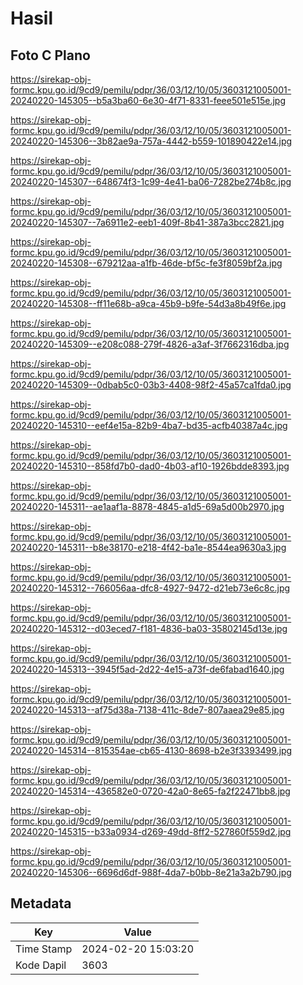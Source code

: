 # Hasil

## Foto C Plano

https://sirekap-obj-formc.kpu.go.id/9cd9/pemilu/pdpr/36/03/12/10/05/3603121005001-20240220-145305--b5a3ba60-6e30-4f71-8331-feee501e515e.jpg

https://sirekap-obj-formc.kpu.go.id/9cd9/pemilu/pdpr/36/03/12/10/05/3603121005001-20240220-145306--3b82ae9a-757a-4442-b559-101890422e14.jpg

https://sirekap-obj-formc.kpu.go.id/9cd9/pemilu/pdpr/36/03/12/10/05/3603121005001-20240220-145307--648674f3-1c99-4e41-ba06-7282be274b8c.jpg

https://sirekap-obj-formc.kpu.go.id/9cd9/pemilu/pdpr/36/03/12/10/05/3603121005001-20240220-145307--7a6911e2-eeb1-409f-8b41-387a3bcc2821.jpg

https://sirekap-obj-formc.kpu.go.id/9cd9/pemilu/pdpr/36/03/12/10/05/3603121005001-20240220-145308--679212aa-a1fb-46de-bf5c-fe3f8059bf2a.jpg

https://sirekap-obj-formc.kpu.go.id/9cd9/pemilu/pdpr/36/03/12/10/05/3603121005001-20240220-145308--ff11e68b-a9ca-45b9-b9fe-54d3a8b49f6e.jpg

https://sirekap-obj-formc.kpu.go.id/9cd9/pemilu/pdpr/36/03/12/10/05/3603121005001-20240220-145309--e208c088-279f-4826-a3af-3f7662316dba.jpg

https://sirekap-obj-formc.kpu.go.id/9cd9/pemilu/pdpr/36/03/12/10/05/3603121005001-20240220-145309--0dbab5c0-03b3-4408-98f2-45a57ca1fda0.jpg

https://sirekap-obj-formc.kpu.go.id/9cd9/pemilu/pdpr/36/03/12/10/05/3603121005001-20240220-145310--eef4e15a-82b9-4ba7-bd35-acfb40387a4c.jpg

https://sirekap-obj-formc.kpu.go.id/9cd9/pemilu/pdpr/36/03/12/10/05/3603121005001-20240220-145310--858fd7b0-dad0-4b03-af10-1926bdde8393.jpg

https://sirekap-obj-formc.kpu.go.id/9cd9/pemilu/pdpr/36/03/12/10/05/3603121005001-20240220-145311--ae1aaf1a-8878-4845-a1d5-69a5d00b2970.jpg

https://sirekap-obj-formc.kpu.go.id/9cd9/pemilu/pdpr/36/03/12/10/05/3603121005001-20240220-145311--b8e38170-e218-4f42-ba1e-8544ea9630a3.jpg

https://sirekap-obj-formc.kpu.go.id/9cd9/pemilu/pdpr/36/03/12/10/05/3603121005001-20240220-145312--766056aa-dfc8-4927-9472-d21eb73e6c8c.jpg

https://sirekap-obj-formc.kpu.go.id/9cd9/pemilu/pdpr/36/03/12/10/05/3603121005001-20240220-145312--d03eced7-f181-4836-ba03-35802145d13e.jpg

https://sirekap-obj-formc.kpu.go.id/9cd9/pemilu/pdpr/36/03/12/10/05/3603121005001-20240220-145313--3945f5ad-2d22-4e15-a73f-de6fabad1640.jpg

https://sirekap-obj-formc.kpu.go.id/9cd9/pemilu/pdpr/36/03/12/10/05/3603121005001-20240220-145313--af75d38a-7138-411c-8de7-807aaea29e85.jpg

https://sirekap-obj-formc.kpu.go.id/9cd9/pemilu/pdpr/36/03/12/10/05/3603121005001-20240220-145314--815354ae-cb65-4130-8698-b2e3f3393499.jpg

https://sirekap-obj-formc.kpu.go.id/9cd9/pemilu/pdpr/36/03/12/10/05/3603121005001-20240220-145314--436582e0-0720-42a0-8e65-fa2f22471bb8.jpg

https://sirekap-obj-formc.kpu.go.id/9cd9/pemilu/pdpr/36/03/12/10/05/3603121005001-20240220-145315--b33a0934-d269-49dd-8ff2-527860f559d2.jpg

https://sirekap-obj-formc.kpu.go.id/9cd9/pemilu/pdpr/36/03/12/10/05/3603121005001-20240220-145306--6696d6df-988f-4da7-b0bb-8e21a3a2b790.jpg


## Metadata

| Key        | Value               |
| ---------- | ------------------- |
| Time Stamp | 2024-02-20 15:03:20 |
| Kode Dapil | 3603                |



